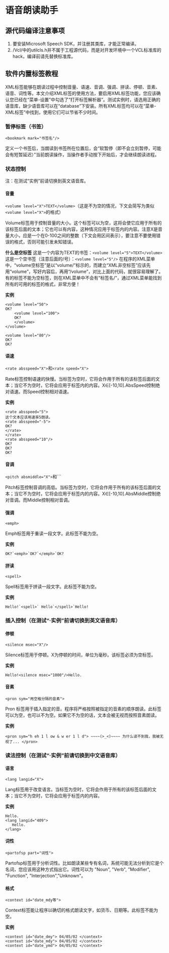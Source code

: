 # 语音朗读助手

## 源代码编译注意事项

1. 要安装Microsoft Speech SDK，并注册其类库，才能正常编译。
2. /Vcl/中的utilcls.h并不属于工程源代码，而是对开发环境中一个VCL标准库的hack，编译前请先替换标准库。

## 软件内置标签教程

XML标签能够在朗读过程中控制音量、语速、音调、强调、拼读、停顿、音素、语音、词性等。本文介绍XML标签的使用方法，要启用XML标签功能，您应该确认您已经在“菜单-设置”中勾选了“打开标签解析器”。测试实例时，请选用正确的语音库，缺少语音库可以在“database”下安装。所有XML标签均可以在“菜单-XML标签”中找到，使用它们可以节省不少时间。

### 暂停标签（书签）

`<bookmark mark="书签名"/>`

定义一个书签后，当朗读到书签所在位置后，会“软暂停（即不会立刻暂停，可能会有短暂延迟）”当前朗读操作，当操作者手动按下开始后，才会继续朗读进程。

### 状态控制

注：在测试“实例”前请切换到英文语音库。

#### 音量

`<volume level="X">TEXT</volume>`（这是不为空的情况，下文会简写为类似`<volume level="X">`的格式）

Volume标签用于控制音量的大小。这个标签可以为空，这将会使它应用于所有的该标签后面的文本；它也可以有内容，这种情况应用于标签内的内容。注意X是音量大小，应是一个在0-100之间的整数（下文会用区间表示），要注意不要使用错误的格式，否则可能引发未知错误。

**什么是空标签**
这是一个内容为TEXT的书签：`<volume level="5">TEXT</volume>`
这是一个空书签（注意后面的/号）：`<volume level="5"/>`
在程序的XML菜单中，“volume空标签”是以“volume/”标示的，而建立“XML非空标签”应该先用“volume”，写好内容后，再用“/volume”，对比上面的代码，就很容易理解了。有的标签不能为空标签，则在XML菜单中不会有“标签名/”，通过XML菜单能找到所有的可用的标签的格式，非常方便！

**实例**

```
<volume level="50">
OK?
    <volume level="100">
    OK?
    </volume>
</volume>

<volume level="80"/>
OK?
OK?
```

#### 语速

`<rate absspeed="X">`和`<rate speed="X">`

Rate标签控制语速的快慢。当标签为空时，它将会作用于所有的该标签后面的文本；当它不为空时，它将会应用于标签内的内容。X∈[-10,10].AbsSpeed控制绝对语速。而Speed控制相对语速。

**实例**

```
<rate absspeed="5">
这个文本应该用速率5朗读。
<rate absspeed="-5">
OK?
</rate>
</rate>
<rate absspeed="10"/>
OK?
OK?
OK?
```

#### 音调

`<pitch absmiddle="X">`和`<pitch middle="X">``

Pitch标签控制音调的高低。当标签为空时，它将会作用于所有的该标签后面的文本；当它不为空时，它将会应用于标签内的内容。X∈[-10,10].AbsMiddle控制绝对音调。而Middle控制相对音调。

#### 强调

`<emph>`

Emph标签用于重读一段文字。此标签不能为空。

**实例**

```
OK?`<emph>`OK?`</emph>`OK?
```

#### 拼读

`<spell>`

Spell标签用于拼读一段文字。此标签不能为空。

**实例**

```
Hello!`<spell>` Hello`</spell>`Hello!
```


### 插入控制（在测试“·实例”前请切换到英文语音库）

#### 停顿

`<silence msec="X"/>`

Silence标签用于停顿。X为停顿的时间，单位为毫秒。该标签必须为空标签。

**实例**

```
Hello!<silence msec="1000"/>Hello.
```

#### 音素

`<pron sym="用空格分隔的音素">`

Pron 标签用于插入指定的音。程序将严格按照被指定的音素的顺序朗读。此标签可以为空，也可以不为空。如果它不为空的话，文本会被无视而按照音素朗读。

**实例**

```
<pron sym="h eh 1 l ow & w er 1 l d"> ~~~~(>_<)~~~~ 为什么读不到我，我被无视了... </pron>
```


### 读法控制（在测试“·实例”前请切换到中文语音库）

#### 语言

`<lang langid="X">`

Lang标签用于改变语言。当标签为空时，它将会作用于所有的该标签后面的文本；当它不为空时，它将会应用于标签内的内容。

**实例**

```
Hello.
<lang langid="409">
   Hello.
</lang>
```

#### 词性

`<partofsp part="词性">`

Partofsp标签用于分析词性。比如朗读某些专有名词，系统可能无法分析到它是个名词，您应该用这种方式指出它。词性可以为 "Noun", "Verb", "Modifier", "Function", "Interjection","Unknown"。

#### 格式

`<context id="date_mdy等">`

Context标签能让程序以确切的格式朗读文字，如货币、日期等。此标签不能为空。

**实例**

```
<context id="date_dmy"> 04/05/02 </context>
<context id="date_mdy"> 04/05/02 </context>
<context id="date_ymd"> 04/05/02 </context>
```
